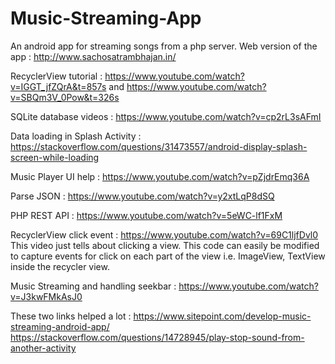 # Music-Streaming-App
An android app for streaming songs from a php server. Web version of the app : http://www.sachosatrambhajan.in/

RecyclerView tutorial : https://www.youtube.com/watch?v=IGGT_jfZQrA&t=857s and https://www.youtube.com/watch?v=SBQm3V_0Pow&t=326s

SQLite database videos : https://www.youtube.com/watch?v=cp2rL3sAFmI

Data loading in Splash Activity : https://stackoverflow.com/questions/31473557/android-display-splash-screen-while-loading

Music Player UI help : https://www.youtube.com/watch?v=pZjdrEmq36A

Parse JSON : https://www.youtube.com/watch?v=y2xtLqP8dSQ

PHP REST API : https://www.youtube.com/watch?v=5eWC-lf1FxM

RecyclerView click event : https://www.youtube.com/watch?v=69C1ljfDvl0 This video just tells about clicking a view. This code can easily be modified to capture events for click on each part of the view i.e. ImageView, TextView inside the recycler view.

Music Streaming and handling seekbar : https://www.youtube.com/watch?v=J3kwFMkAsJ0

These two links helped a lot : https://www.sitepoint.com/develop-music-streaming-android-app/
https://stackoverflow.com/questions/14728945/play-stop-sound-from-another-activity
